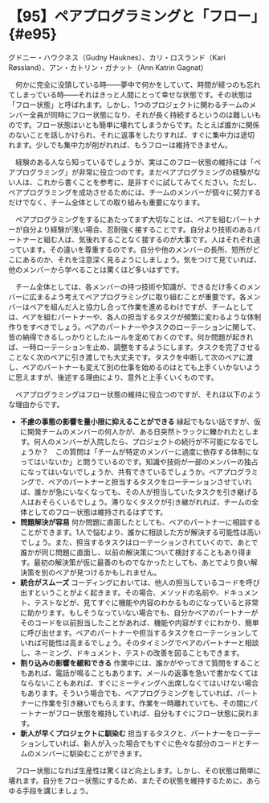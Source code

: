 # 【95】ペアプログラミングと「フロー」{#e95}

<div class="author">グドニー・ハウクネス（Gudny Hauknes）、カリ・ロスランド（Kari R&#xf8;ssland）、アン・カトリン・ガナット（Ann Katrin Gagnat）</div>

　何かに完全に没頭している時――夢中で何かをしていて、時間が経つのも忘れてしまっている時――それはきっと人間にとって幸せな状態です。その状態は「フロー状態」と呼ばれます。しかし、1つのプロジェクトに関わるチームのメンバー全員が同時にフロー状態になり、それが長く持続するというのは難しいものです。フロー状態はいとも簡単に壊れてしまうからです。たとえば誰かに関係のないことを話しかけられ、それに返事をしたりすれば、すぐに集中力は途切れます。少しでも集中力が削がれれば、もうフローは維持できません。

　経験のある人なら知っているでしょうが、実はこのフロー状態の維持には「ペアプログラミング」が非常に役立つのです。まだペアプログラミングの経験がない人は、これから書くことを参考に、是非すぐに試してみてください。ただし、ペアプログラミングを成功させるためには、チームのメンバーが個々に努力するだけでなく、チーム全体としての取り組みも重要になります。

　ペアプログラミングをするにあたってまず大切なことは、ペアを組むパートナーが自分より経験が浅い場合、忍耐強く接することです。自分より技術のあるパートナーと組む人は、気後れすることなく接するのが大事です。人はそれぞれ違っています。その違いを尊重するのです。自分や他のメンバーの長所、短所がどこにあるのか、それを注意深く見るようにしましょう。気をつけて見ていれば、他のメンバーから学べることは驚くほど多いはずです。

　チーム全体としては、各メンバーの持つ技術や知識が、できるだけ多くのメンバーに広まるよう考えてペアプログラミングに取り組むことが重要です。各メンバーはペアを組んだ人と協力し合って作業を進めるわけですが、チームとしては、ペアを組むパートナーや、各人の担当するタスクが頻繁に変わるような体制作りをすべきでしょう。ペアのパートナーやタスクのローテーションに関して、皆の納得できるしっかりとしたルールを定めておくのです。何か問題が起きれば、一時ローテーションを止め、調整をするようにします。タスクを完了させることなく次のペアに引き渡しでも大丈夫です。タスクを中断して次のペアに渡し、ペアのパートナーも変えて別の仕事を始めるのはとても上手くいかないように思えますが、後述する理由により、意外と上手くいくものです。

　ペアプログラミングはフロー状態の維持に役立つのですが、それは以下のような理由からです。

* **不慮の事態の影響を量小限に抑えることができる** 縁起でもない話ですが、仮に開発チームのメンバーの何人かが、ある日突然トラックに轢かれたとします。何人のメンバーが入院したら、プロジェクトの続行が不可能になるでしょうか？　この質問は「チームが特定のメンバーに過度に依存する体制になってはいないか」と問うているのです。知識や技術が一部のメンバーの独占になってはいないでしょうか、共有できているでしょうか。ペアプログラミングで、ペアのパートナーと担当するタスクをローテーションさせていれば、誰かが急にいなくなっても、その人が担当していたタスクを引き継げる人はおそらくいるでしょう。滞りなくタスクが引き継がれれば、チームの全体としてのフロー状態は維持されるはずです。
* **問題解決が容易** 何か問題に直面したとしても、ペアのパートナーに相談することができます。1人で悩むより、誰かに相談した方が解決する可能性は高いでしょう。また、担当するタスクはローテーションされていくので、あとで誰かが同じ問題に直面し、以前の解決策について検討することもあり得ます。最初の解決策が仮に最善のものでなかったとしても、あとでより良い解決策を別のペアが見つけるかもしれません。
* **統合がスムーズ** コーディングにおいては、他人の担当しているコードを呼び出すということがよく起きます。その場合、メソッドの名前や、ドキュメント、テストなどが、見てすぐに機能や内容のわかるものになっていると非常に助かります。もしそうなっていない場合でも、自分かペアのパートナーがそのコードを以前担当したことがあれば、機能や内容がすぐにわかり、簡単に呼び出せます。ペアのパートナーや担当するタスクをローテーションしていれば可能性は高まるでしょう。そのタイミングでペアのパートナーと相談し、ネーミング、ドキュメント、テストの改善を図ることもできます。
* **割り込みの影響を緩和できる** 作業中には、誰かがやってきて質問をすることもあれば、電話が鳴ることもあります。メールの返事を急いで書かなくてはならないこともあれば、すぐにミーティングへ出席しなくてはいけない場合もあります。そういう場合でも、ペアプログラミングをしていれば、パートナーに作業を引き継いでもらえます。作業を一時離れていても、その間にパートナーがフロー状態を維持していれば、自分もすぐにフロー状態に戻れます。
* **新人が早くプロジェクトに馴染む** 担当するタスクと、パートナーをローテーションしていれば、新人が入った場合でもすぐに色々な部分のコードとチームのメンバーに馴染むことができます。

　フロー状態になれば生産性は驚くほど向上します。しかし、その状態は簡単に壊れます。自分をフロー状態にするため、またその状態を維持するために、あらゆる手段を講じましょう。
